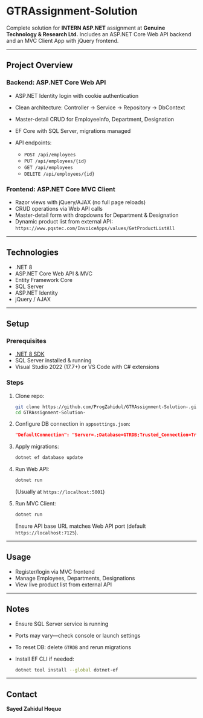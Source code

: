 
# GTRAssignment-Solution

Complete solution for **INTERN ASP.NET** assignment at **Genuine Technology & Research Ltd.**
Includes an ASP.NET Core Web API backend and an MVC Client App with jQuery frontend.

---

## Project Overview

### Backend: ASP.NET Core Web API

* ASP.NET Identity login with cookie authentication
* Clean architecture: Controller → Service → Repository → DbContext
* Master-detail CRUD for EmployeeInfo, Department, Designation
* EF Core with SQL Server, migrations managed
* API endpoints:

  * `POST /api/employees`
  * `PUT /api/employees/{id}`
  * `GET /api/employees`
  * `DELETE /api/employees/{id}`

### Frontend: ASP.NET Core MVC Client

* Razor views with jQuery/AJAX (no full page reloads)
* CRUD operations via Web API calls
* Master-detail form with dropdowns for Department & Designation
* Dynamic product list from external API:
  `https://www.pqstec.com/InvoiceApps/values/GetProductListAll`

---

## Technologies

* .NET 8
* ASP.NET Core Web API & MVC
* Entity Framework Core
* SQL Server
* ASP.NET Identity
* jQuery / AJAX

---

## Setup

### Prerequisites

* [.NET 8 SDK](https://dotnet.microsoft.com/en-us/download/dotnet/8.0)
* SQL Server installed & running
* Visual Studio 2022 (17.7+) or VS Code with C# extensions

### Steps

1. Clone repo:

   ```bash
   git clone https://github.com/ProgZahidul/GTRAssignment-Solution-.git
   cd GTRAssignment-Solution-
   ```

2. Configure DB connection in `appsettings.json`:

   ```json
   "DefaultConnection": "Server=.;Database=GTRDB;Trusted_Connection=True;TrustServerCertificate=true"
   ```

3. Apply migrations:

   ```bash
   dotnet ef database update
   ```

4. Run Web API:

   ```bash
   dotnet run
   ```

   (Usually at `https://localhost:5001`)

5. Run MVC Client:

   ```bash
   dotnet run
   ```

   Ensure API base URL matches Web API port (default `https://localhost:7125`).

---

## Usage

* Register/login via MVC frontend
* Manage Employees, Departments, Designations
* View live product list from external API

---

## Notes

* Ensure SQL Server service is running
* Ports may vary—check console or launch settings
* To reset DB: delete `GTRDB` and rerun migrations
* Install EF CLI if needed:

  ```bash
  dotnet tool install --global dotnet-ef
  ```

---

## Contact

**Sayed Zahidul Hoque**
